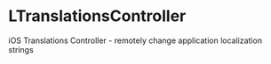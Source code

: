 LTranslationsController
=======================

iOS Translations Controller - remotely change application localization strings

